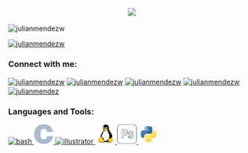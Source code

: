 <div align="center"><img src="https://live.staticflickr.com/65535/50917238852_bc3cd704cf_o.gif"></div>


<p align="left"> <img src="https://komarev.com/ghpvc/?username=julianmendezw&label=Profile%20views&color=0e75b6&style=flat" alt="julianmendezw" /> </p>

<p align="left"> <a href="https://twitter.com/julianmendezw" target="blank"><img src="https://img.shields.io/twitter/follow/julianmendezw?logo=twitter&style=for-the-badge" alt="julianmendezw" /></a> </p>

<h3 align="left">Connect with me:</h3>
<p align="left">
<a href="https://twitter.com/julianmendezw" target="blank"><img align="center" src="https://cdn.jsdelivr.net/npm/simple-icons@3.0.1/icons/twitter.svg" alt="julianmendezw" height="30" width="40" /></a>
<a href="https://linkedin.com/in/julianmendezw" target="blank"><img align="center" src="https://cdn.jsdelivr.net/npm/simple-icons@3.0.1/icons/linkedin.svg" alt="julianmendezw" height="30" width="40" /></a>
<a href="https://instagram.com/julianmendezw" target="blank"><img align="center" src="https://cdn.jsdelivr.net/npm/simple-icons@3.0.1/icons/instagram.svg" alt="julianmendezw" height="30" width="40" /></a>
<a href="https://medium.com/julianmendezw" target="blank"><img align="center" src="https://cdn.jsdelivr.net/npm/simple-icons@3.0.1/icons/medium.svg" alt="julianmendezw" height="30" width="40" /></a>
<a href="https://www.youtube.com/c/julianmendez" target="blank"><img align="center" src="https://cdn.jsdelivr.net/npm/simple-icons@3.0.1/icons/youtube.svg" alt="julianmendez" height="30" width="40" /></a>
</p>

<h3 align="left">Languages and Tools:</h3>
<p align="left"> <a href="https://www.gnu.org/software/bash/" target="_blank"> <img src="https://www.vectorlogo.zone/logos/gnu_bash/gnu_bash-icon.svg" alt="bash" width="40" height="40"/> </a> <a href="https://www.cprogramming.com/" target="_blank"> <img src="https://raw.githubusercontent.com/devicons/devicon/master/icons/c/c-original.svg" alt="c" width="40" height="40"/> </a> <a href="https://www.adobe.com/in/products/illustrator.html" target="_blank"> <img src="https://www.vectorlogo.zone/logos/adobe_illustrator/adobe_illustrator-icon.svg" alt="illustrator" width="40" height="40"/> </a> <a href="https://www.linux.org/" target="_blank"> <img src="https://raw.githubusercontent.com/devicons/devicon/master/icons/linux/linux-original.svg" alt="linux" width="40" height="40"/> </a> <a href="https://www.photoshop.com/en" target="_blank"> <img src="https://raw.githubusercontent.com/devicons/devicon/master/icons/photoshop/photoshop-line.svg" alt="photoshop" width="40" height="40"/> </a> <a href="https://www.python.org" target="_blank"> <img src="https://raw.githubusercontent.com/devicons/devicon/master/icons/python/python-original.svg" alt="python" width="40" height="40"/> </a> </p>
